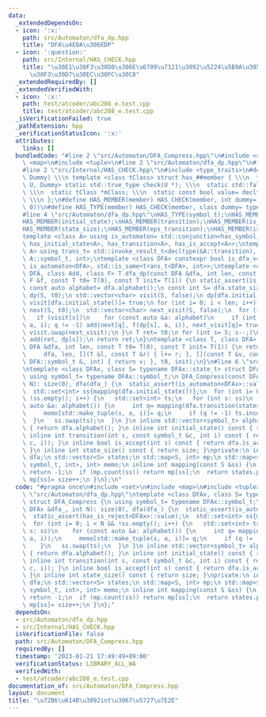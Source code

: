 ```yaml
---
data:
  _extendedDependsOn:
  - icon: ':x:'
    path: src/Automaton/dfa_dp.hpp
    title: "DFA\u4E0A\u306EDP"
  - icon: ':question:'
    path: src/Internal/HAS_CHECK.hpp
    title: "\u30E1\u30F3\u30D0\u306E\u6709\u7121\u3092\u5224\u5B9A\u3059\u308B\u30C6\
      \u30F3\u30D7\u30EC\u30FC\u30C8"
  _extendedRequiredBy: []
  _extendedVerifiedWith:
  - icon: ':x:'
    path: test/atcoder/abc208_e.test.cpp
    title: test/atcoder/abc208_e.test.cpp
  _isVerificationFailed: true
  _pathExtension: hpp
  _verificationStatusIcon: ':x:'
  attributes:
    links: []
  bundledCode: "#line 2 \"src/Automaton/DFA_Compress.hpp\"\n#include <set>\n#include\
    \ <map>\n#include <tuple>\n#line 2 \"src/Automaton/dfa_dp.hpp\"\n#include <vector>\n\
    #line 2 \"src/Internal/HAS_CHECK.hpp\"\n#include <type_traits>\n#define HAS_CHECK(member,\
    \ Dummy) \\\n template <class tClass> struct has_##member { \\\n  template <class\
    \ U, Dummy> static std::true_type check(U *); \\\n  static std::false_type check(...);\
    \ \\\n  static tClass *mClass; \\\n  static const bool value= decltype(check(mClass))::value;\
    \ \\\n };\n#define HAS_MEMBER(member) HAS_CHECK(member, int dummy= (&U::member,\
    \ 0))\n#define HAS_TYPE(member) HAS_CHECK(member, class dummy= typename U::member)\n\
    #line 4 \"src/Automaton/dfa_dp.hpp\"\nHAS_TYPE(symbol_t);\nHAS_MEMBER(alphabet);\n\
    HAS_MEMBER(initial_state);\nHAS_MEMBER(transition);\nHAS_MEMBER(is_accept);\n\
    HAS_MEMBER(state_size);\nHAS_MEMBER(eps_transition);\nHAS_MEMBER(is_reject);\n\
    template <class A> using is_automaton= std::conjunction<has_symbol_t<A>, has_alphabet<A>,\
    \ has_initial_state<A>, has_transition<A>, has_is_accept<A>>;\ntemplate <class\
    \ A> using trans_t= std::invoke_result_t<decltype(&A::transition), A, int, typename\
    \ A::symbol_t, int>;\ntemplate <class DFA> constexpr bool is_dfa_v= std::conjunction_v<has_state_size<DFA>,\
    \ is_automaton<DFA>, std::is_same<trans_t<DFA>, int>>;\ntemplate <class T, class\
    \ DFA, class Add, class F> T dfa_dp(const DFA &dfa, int len, const Add &add, const\
    \ F &f, const T t0= T(0), const T init= T(1)) {\n static_assert(is_dfa_v<DFA>);\n\
    \ const auto alphabet= dfa.alphabet();\n const int S= dfa.state_size();\n std::vector<T>\
    \ dp(S, t0);\n std::vector<char> visit(S, false);\n dp[dfa.initial_state()]= init,\
    \ visit[dfa.initial_state()]= true;\n for (int i= 0; i < len; i++) {\n  std::vector<T>\
    \ next(S, t0);\n  std::vector<char> next_visit(S, false);\n  for (int s= S; s--;)\n\
    \   if (visit[s])\n    for (const auto &a: alphabet)\n     if (int q= dfa.transition(s,\
    \ a, i); q != -1) add(next[q], f(dp[s], a, i)), next_visit[q]= true;\n  dp.swap(next),\
    \ visit.swap(next_visit);\n }\n T ret= t0;\n for (int s= S; s--;)\n  if (dfa.is_accept(s))\
    \ add(ret, dp[s]);\n return ret;\n}\ntemplate <class T, class DFA> T dfa_dp(const\
    \ DFA &dfa, int len, const T t0= T(0), const T init= T(1)) {\n return dfa_dp<T>(\n\
    \     dfa, len, [](T &l, const T &r) { l+= r; }, [](const T &v, const typename\
    \ DFA::symbol_t &, int) { return v; }, t0, init);\n}\n#line 6 \"src/Automaton/DFA_Compress.hpp\"\
    \ntemplate <class DFAx, class S= typename DFAx::state_t> struct DFA_Compress {\n\
    \ using symbol_t= typename DFAx::symbol_t;\n DFA_Compress(const DFAx &dfa_, int\
    \ N): size(0), dfa(dfa_) {\n  static_assert(is_automaton<DFAx>::value);\n  static_assert(has_is_reject<DFAx>::value);\n\
    \  std::set<int> ss{mapping(dfa.initial_state())};\n  for (int i= 0; i < N &&\
    \ !ss.empty(); i++) {\n   std::set<int> ts;\n   for (int s: ss)\n    for (const\
    \ auto &a: alphabet()) {\n     int q= mapping(dfa.transition(states[s], a, i));\n\
    \     memo[std::make_tuple(s, a, i)]= q;\n     if (q != -1) ts.insert(q);\n  \
    \  }\n   ss.swap(ts);\n  }\n }\n inline std::vector<symbol_t> alphabet() const\
    \ { return dfa.alphabet(); }\n inline int initial_state() const { return 0; }\n\
    \ inline int transition(int s, const symbol_t &c, int i) const { return memo.at(std::make_tuple(s,\
    \ c, i)); }\n inline bool is_accept(int s) const { return dfa.is_accept(states[s]);\
    \ }\n inline int state_size() const { return size; }\nprivate:\n int size;\n DFAx\
    \ dfa;\n std::vector<S> states;\n std::map<S, int> mp;\n std::map<std::tuple<int,\
    \ symbol_t, int>, int> memo;\n inline int mapping(const S &ss) {\n  if (dfa.is_reject(ss))\
    \ return -1;\n  if (mp.count(ss)) return mp[ss];\n  return states.push_back(ss),\
    \ mp[ss]= size++;\n }\n};\n"
  code: "#pragma once\n#include <set>\n#include <map>\n#include <tuple>\n#include\
    \ \"src/Automaton/dfa_dp.hpp\"\ntemplate <class DFAx, class S= typename DFAx::state_t>\
    \ struct DFA_Compress {\n using symbol_t= typename DFAx::symbol_t;\n DFA_Compress(const\
    \ DFAx &dfa_, int N): size(0), dfa(dfa_) {\n  static_assert(is_automaton<DFAx>::value);\n\
    \  static_assert(has_is_reject<DFAx>::value);\n  std::set<int> ss{mapping(dfa.initial_state())};\n\
    \  for (int i= 0; i < N && !ss.empty(); i++) {\n   std::set<int> ts;\n   for (int\
    \ s: ss)\n    for (const auto &a: alphabet()) {\n     int q= mapping(dfa.transition(states[s],\
    \ a, i));\n     memo[std::make_tuple(s, a, i)]= q;\n     if (q != -1) ts.insert(q);\n\
    \    }\n   ss.swap(ts);\n  }\n }\n inline std::vector<symbol_t> alphabet() const\
    \ { return dfa.alphabet(); }\n inline int initial_state() const { return 0; }\n\
    \ inline int transition(int s, const symbol_t &c, int i) const { return memo.at(std::make_tuple(s,\
    \ c, i)); }\n inline bool is_accept(int s) const { return dfa.is_accept(states[s]);\
    \ }\n inline int state_size() const { return size; }\nprivate:\n int size;\n DFAx\
    \ dfa;\n std::vector<S> states;\n std::map<S, int> mp;\n std::map<std::tuple<int,\
    \ symbol_t, int>, int> memo;\n inline int mapping(const S &ss) {\n  if (dfa.is_reject(ss))\
    \ return -1;\n  if (mp.count(ss)) return mp[ss];\n  return states.push_back(ss),\
    \ mp[ss]= size++;\n }\n};"
  dependsOn:
  - src/Automaton/dfa_dp.hpp
  - src/Internal/HAS_CHECK.hpp
  isVerificationFile: false
  path: src/Automaton/DFA_Compress.hpp
  requiredBy: []
  timestamp: '2023-01-21 17:49:49+09:00'
  verificationStatus: LIBRARY_ALL_WA
  verifiedWith:
  - test/atcoder/abc208_e.test.cpp
documentation_of: src/Automaton/DFA_Compress.hpp
layout: document
title: "\u72B6\u614B\u3092int\u3067\u5727\u7E2E"
---
```

